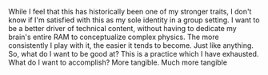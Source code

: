 While I feel that this has historically been one of my stronger traits, I don't know if I'm satisfied with this as my sole identity in a group setting. I want to be a better driver of technical content, without having to dedicate my brain's entire RAM to conceptualize complex physics. The more consistently I play with it, the easier it tends to become. Just like anything. So, what do I want to be good at? This is a practice which I have exhausted. What do I want to accomplish? More tangible. Much more tangible